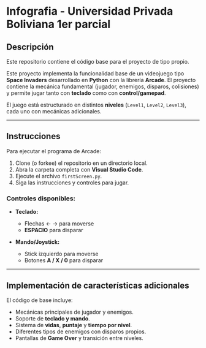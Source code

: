 # Infografia - Universidad Privada Boliviana 1er parcial

## Descripción  
Este repositorio contiene el código base para el proyecto de tipo propio.  

Este proyecto implementa la funcionalidad base de un videojuego tipo **Space Invaders** desarrollado en **Python** con la librería **Arcade**. El proyecto contiene la mecánica fundamental (jugador, enemigos, disparos, colisiones) y permite jugar tanto con **teclado** como con **control/gamepad**.  

El juego está estructurado en distintos **niveles** (`Level1`, `Level2`, `Level3`), cada uno con mecánicas adicionales.

---

## Instrucciones  
Para ejecutar el programa de Arcade:  

1. Clone (o forkee) el repositorio en un directorio local.  
2. Abra la carpeta completa con **Visual Studio Code**.  
3. Ejecute el archivo `firstScreen.py`.  
4. Siga las instrucciones y controles para jugar.  

### Controles disponibles:  
- **Teclado:**  
  - Flechas ← → para moverse  
  - **ESPACIO** para disparar  

- **Mando/Joystick:**  
  - Stick izquierdo para moverse  
  - Botones **A / X / 0** para disparar  

---

## Implementación de características adicionales  
El código de base incluye:  
- Mecánicas principales de jugador y enemigos.  
- Soporte de **teclado y mando**.  
- Sistema de **vidas**, **puntaje** y **tiempo por nivel**.  
- Diferentes tipos de enemigos con disparos propios.  
- Pantallas de **Game Over** y transición entre niveles.  
 
